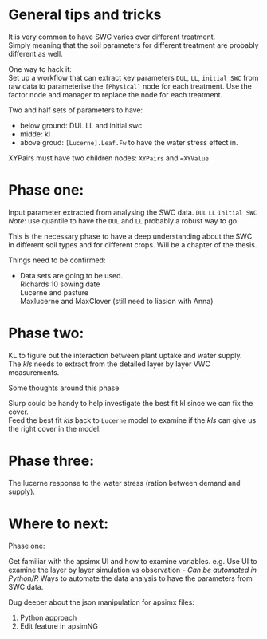 

# General tips and tricks 

It is very common to have SWC varies over different treatment.   
Simply meaning that the soil parameters for different treatment are probably different as well.  

One way to hack it:  
Set up a workflow that can extract key parameters `DUL`, `LL`, `initial SWC` from raw data to parameterise the `[Physical]` node for each treatment. Use the factor node and manager to replace the node for each treatment. 

Two and half sets of parameters to have:
  - below ground: DUL LL and initial swc   
  - midde: kl
  - above groud: `[Lucerne].Leaf.Fw` to have the water stress effect in. 
  
XYPairs must have two children nodes: `XYPairs` and `=XYValue`   


# Phase one:   
Input parameter extracted from analysing the SWC data.  `DUL` `LL` `Initial SWC`
_Note_: use quantile to have the `DUL` and `LL` probably a robust way to go. 

This is the necessary phase to have a deep understanding about the SWC in different soil types and for different crops. 
Will be a chapter of the thesis. 

Things need to be confirmed:  
 - Data sets are going to be used.  
    Richards 10 sowing date  
    Lucerne and pasture    
    Maxlucerne and MaxClover (still need to liasion with Anna)  


# Phase two:   
KL to figure out the interaction between plant uptake and water supply.   
The _kls_ needs to extract from the detailed layer by layer VWC measurements.  

Some thoughts around this phase  

Slurp could be handy to help investigate the best fit kl since we can fix the cover.  
Feed the best fit _kls_ back to `Lucerne` model to examine if the _kls_ can give us the right cover in the model.  


# Phase three: 
The lucerne response to the water stress (ration between demand and supply).  


# Where to next:

Phase one: 
  
Get familiar with the apsimx UI and how to examine variables. e.g. Use UI to examine the layer by layer simulation vs observation - _Can be automated in Python/R_
Ways to automate the data analysis to have the parameters from SWC data.   

Dug deeper about the json manipulation for apsimx files:  
1. Python approach    
2. Edit feature in apsimNG  






 